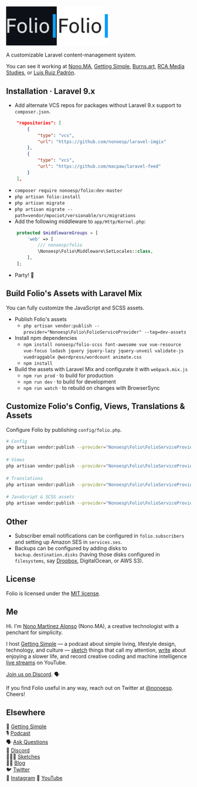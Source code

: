 <p>
<img src="assets/folio-dark@2x.gif#gh-dark-mode-only" alt="Folio for Laravel logo." width="138">
<img src="assets/folio-light@2x.gif#gh-light-mode-only" alt="Folio for Laravel logo." width="138">
</p>

A customizable Laravel content-management system.

You can see it working at [Nono.MA](https://nono.ma), [Getting Simple](https://gettingsimple.com), [Burns.art](https://burns.art), [RCA Media Studies](https://ms.rca-architecture.com), or [Luis Ruiz Padrón](https://luisruiz.es).

## Installation · Laravel 9.x

- Add alternate VCS repos for packages without Laravel 9.x support to `composer.json`.

```json
    "repositories": [
        {
            "type": "vcs",
            "url": "https://github.com/nonoesp/laravel-imgix"
        },
        {
            "type": "vcs",
            "url": "https://github.com/macpaw/laravel-feed"
        } 
    ],
```

- `composer require nonoesp/folio:dev-master`
- `php artisan folio:install`
- `php artisan migrate`
- `php artisan migrate --path=vendor/mpociot/versionable/src/migrations`
- Add the following middleware to `app/Http/Kernel.php`:

```php
    protected $middlewareGroups = [
        'web' => [
            /// nonoesp/folio
            \Nonoesp\Folio\Middleware\SetLocales::class,
        ],
    ];
```

- Party! 🥳

## Build Folio's Assets with Laravel Mix

You can fully customize the JavaScript and SCSS assets.

- Publish Folio's assets
    - `php artisan vendor:publish --provider="Nonoesp\Folio\FolioServiceProvider" --tag=dev-assets`
- Install npm dependencies
    - `npm install nonoesp/folio-scss font-awesome vue vue-resource vue-focus lodash jquery jquery-lazy jquery-unveil validate-js vuedraggable @wordpress/wordcount animate.css`
    - `npm install`
- Build the assets with Laravel Mix and configurate it with `webpack.mix.js`
    - `npm run prod` · to build for production
    - `npm run dev` · to build for development
    - `npm run watch` · to rebuild on changes with BrowserSync

## Customize Folio's Config, Views, Translations & Assets

Configure Folio by publishing `config/folio.php`.

```bash
# Config
php artisan vendor:publish --provider="Nonoesp\Folio\FolioServiceProvider" --tag=config

# Views
php artisan vendor:publish --provider="Nonoesp\Folio\FolioServiceProvider" --tag=views

# Translations
php artisan vendor:publish --provider="Nonoesp\Folio\FolioServiceProvider" --tag=lang

# JavaScript & SCSS assets
php artisan vendor:publish --provider="Nonoesp\Folio\FolioServiceProvider" --tag=dev-assets
```

## Other

- Subscriber email notifications can be configured in `folio.subscribers` and setting up Amazon SES in `services.ses`.
- Backups can be configured by adding disks to `backup.destination.disks` (having those disks configured in `filesystems`, say [Dropbox](https://www.dropbox.com/developers/apps), DigitalOcean, or AWS S3).

## License

Folio is licensed under the [MIT license](http://opensource.org/licenses/MIT).

## Me

Hi. I'm [Nono Martínez Alonso](https://nono.ma/about) (Nono.MA), a creative technologist with a penchant for simplicity.

I host [Getting Simple](https://gettingsimple.com) — a podcast about simple living, lifestyle design, technology, and culture — [sketch](https://sketch.nono.ma) things that call my attention, [write](https://gettingsimple.com/writing) about enjoying a slower life, and record creative coding and machine intelligence [live streams](https://youtube.com/NonoMartinezAlonso) on YouTube.

[Join us on Discord](https://nono.ma/discord). 🗣

If you find Folio useful in any way, reach out on Twitter at [@nonoesp](https://twitter.com/nonoesp). Cheers!

## Elsewhere

🍃 [Getting Simple](https://gettingsimple.com)  
🎙 [Podcast](https://gettingsimple.com/podcast)  
🗣 [Ask Questions](https://gettingsimple.com/ask)  
💬 [Discord](https://discord.gg/DdsefVZ)  
👨🏻‍🎨 [Sketches](https://sketch.nono.ma)  
✍🏻 [Blog](https://nono.ma)  
🐦 [Twitter](https://twitter.com/nonoesp)  
📸 [Instagram](https://instagram.com/nonoesp)
📸 [YouTube](https://youtube.com/NonoMartinezAlonso)
